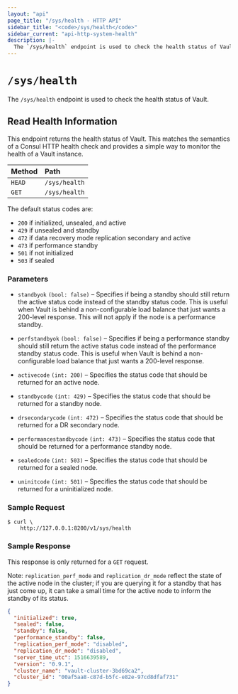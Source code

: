```yaml
---
layout: "api"
page_title: "/sys/health - HTTP API"
sidebar_title: "<code>/sys/health</code>"
sidebar_current: "api-http-system-health"
description: |-
  The `/sys/health` endpoint is used to check the health status of Vault.
---
```


# `/sys/health`

The `/sys/health` endpoint is used to check the health status of Vault.

## Read Health Information

This endpoint returns the health status of Vault. This matches the semantics of
a Consul HTTP health check and provides a simple way to monitor the health of a
Vault instance.

| Method   | Path                         |
| :--------------------------- | :--------------------- |
| `HEAD`   | `/sys/health`                | `000 (empty body)`     |
| `GET`    | `/sys/health`                | `000 application/json` |

The default status codes are:

- `200` if initialized, unsealed, and active
- `429` if unsealed and standby
- `472` if data recovery mode replication secondary and active
- `473` if performance standby 
- `501` if not initialized
- `503` if sealed

### Parameters

- `standbyok` `(bool: false)` – Specifies if being a standby should still return
  the active status code instead of the standby status code. This is useful when
  Vault is behind a non-configurable load balance that just wants a 200-level
  response. This will not apply if the node is a performance standby.
  
- `perfstandbyok` `(bool: false)` – Specifies if being a performance standby should
  still return the active status code instead of the performance standby status code.
  This is useful when Vault is behind a non-configurable load balance that just wants
  a 200-level response.

- `activecode` `(int: 200)` – Specifies the status code that should be returned
  for an active node.

- `standbycode` `(int: 429)` – Specifies the status code that should be returned
  for a standby node.

- `drsecondarycode` `(int: 472)` – Specifies the status code that should be
  returned for a DR secondary node.

- `performancestandbycode` `(int: 473)` – Specifies the status code that should be
  returned for a performance standby node.

- `sealedcode` `(int: 503)` – Specifies the status code that should be returned
  for a sealed node.

- `uninitcode` `(int: 501)` – Specifies the status code that should be returned
  for a uninitialized node.

### Sample Request

```
$ curl \
    http://127.0.0.1:8200/v1/sys/health
```

### Sample Response

This response is only returned for a `GET` request.

Note: `replication_perf_mode` and `replication_dr_mode` reflect the state of
the active node in the cluster; if you are querying it for a standby that has
just come up, it can take a small time for the active node to inform the
standby of its status.

```json
{
  "initialized": true,
  "sealed": false,
  "standby": false,
  "performance_standby": false,
  "replication_perf_mode": "disabled",
  "replication_dr_mode": "disabled",
  "server_time_utc": 1516639589,
  "version": "0.9.1",
  "cluster_name": "vault-cluster-3bd69ca2",
  "cluster_id": "00af5aa8-c87d-b5fc-e82e-97cd8dfaf731"
}
```
